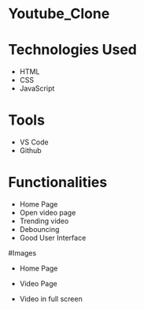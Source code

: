 # Youtube_Clone

# Technologies Used
* HTML
* CSS
* JavaScript

# Tools
* VS Code
* Github

# Functionalities
* Home Page
* Open video page
* Trending video
* Debouncing 
* Good User Interface

#Images
* Home Page

* Video Page

* Video in full screen 
